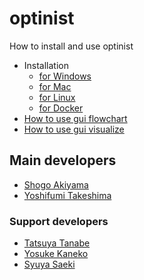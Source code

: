 # optinist
How to install and use optinist
- Installation
  - [for Windows](docs/installation_for_windows.md)
  - [for Mac](docs/installation_for_mac.md)
  - [for Linux](docs/installation_for_linux.md)
  - [for Docker](docs/installation_for_docker.md)
- [How to use gui flowchart](docs/gui_flowchart.md)
- [How to use gui visualize](docs/gui_visualize.md)


## Main developers
- [Shogo Akiyama](https://github.com/ShogoAkiyama)
- [Yoshifumi Takeshima](https://github.com/Yoshifumi14)

### Support developers
- [Tatsuya Tanabe](https://github.com/ttya16)
- [Yosuke Kaneko](https://github.com/toto-maru)
- [Syuya Saeki](https://github.com/hiiaka)
